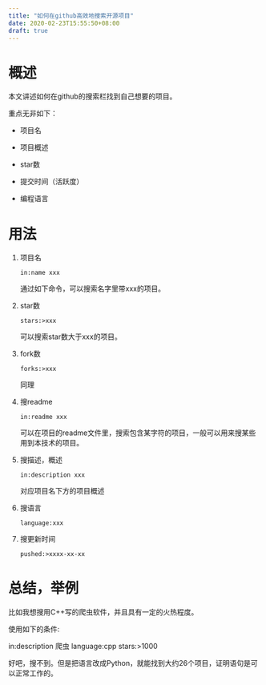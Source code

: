 ```yaml
---
title: "如何在github高效地搜索开源项目"
date: 2020-02-23T15:55:50+08:00
draft: true
---
```



# 概述

本文讲述如何在github的搜索栏找到自己想要的项目。

重点无非如下：

- 项目名

- 项目概述

- star数

- 提交时间（活跃度）

- 编程语言

# 用法

1. 项目名

    `in:name xxx`

    通过如下命令，可以搜索名字里带xxx的项目。

2. star数

    `stars:>xxx` 

    可以搜索star数大于xxx的项目。

3. fork数

    `forks:>xxx`

    同理

4. 搜readme

    `in:readme xxx`

    可以在项目的readme文件里，搜索包含某字符的项目，一般可以用来搜某些用到本技术的项目。

5. 搜描述，概述

    `in:description xxx`

    对应项目名下方的项目概述

6. 搜语言

    `language:xxx`

7. 搜更新时间

    `pushed:>xxxx-xx-xx`


#  总结，举例

比如我想搜用C++写的爬虫软件，并且具有一定的火热程度。

使用如下的条件:

in:description 爬虫 language:cpp stars:>1000

好吧，搜不到。但是把语言改成Python，就能找到大约26个项目，证明语句是可以正常工作的。

